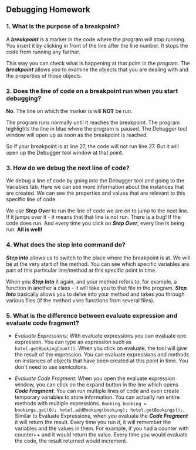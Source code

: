 ## Debugging Homework

### 1. What is the purpose of a breakpoint?

A **_breakpoint_** is a marker in the code where the program will stop running. You insert it by clicking in front of the line after the line number. It stops the code from running any further.

This way you can check what is happening at that point in the program. The **_breakpoint_** allows you to examine the objects that you are dealing with and the properties of those objects.


### 2. Does the line of code on a breakpoint run when you start debugging?

**No**. The line on which the marker is will **NOT** be run.

The program runs normally until it reaches the breakpoint. The program highlights the line in blue where the program is paused. The Debugger tool window will open up as soon as the breakpoint is reached.

So if your breakpoint is at line 27, the code will not run line 27. But it will open up the Debugger tool window at that point.

### 3. How do we debug the next line of code?

We debug a line of code by going into the Debugger tool and going to the Variables tab. Here we can see more information about the instances that are created. We can see the properties and values that are relevant to this specific line of code.

We use **_Step Over_** to run the line of code we are on to jump to the next line. If it jumps over it - it means that that line is not run. There is a bug! If the code does run. And every time you click on **_Step Over_**, every line is being run. **All is well!**


### 4. What does the step into command do?

**_Step into_** allows us to switch to the place where the breakpoint is at. We will be at the very start of the method. You can see which specific variables are part of this particular line/method at this specific point in time.

When you **_Step Into_** it again, and your method refers to, for example, a function in another a class - it will take you to that file in the program. **_Step Into_** basically allows you to delve into your method and takes you through various files (if the method uses functions from several files).


### 5. What is the difference between evaluate expression and evaluate code fragment?

- *Evaluate Expressions*: With evaluate expressions you can evaluate one expression. You can type an expression such as
`hotel.getBookingCount()`. When you click on evaluate, the tool will give the result of the expression. You can evaluate expressions and methods on instances of objects that have been created at this point in time. You don't need to use semicolons.

- *Evaluate Code Fragment*: When you open the evaluate expression window, you can click on the expand button in the line which opens **_Code Fragment_**.
You can run multiple lines of code and even create temporary variables to store information. You can actually run entire methods with multiple expressions.
`Booking booking = bookings.get(0);
hotel.addBooking(booking);
hotel.getBookings();`.
Similar to Evaluate Expressions, when you evaluate the **_Code Fragment_** it will return the result. Every time you run it, it will remember the variables and the values in them. For example, if you had a counter with counter++ and it would return the value. Every time you would evaluate the code, the result returned would increment.
